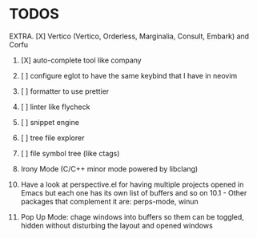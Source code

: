 # TODOS

EXTRA. [X] Vertico (Vertico, Orderless, Marginalia, Consult, Embark) and Corfu

1. [X] auto-complete tool like company
2. [ ] configure eglot to have the same keybind that I have in neovim
3. [ ] formatter to use prettier
4. [ ] linter like flycheck
5. [ ] snippet engine
6. [ ] tree file explorer
7. [ ] file symbol tree (like ctags)

8. Irony Mode (C/C++ minor mode powered by libclang)

<!-- 9. Make with abbrev: --foo to  var(--foo) for CSS files -->

10. Have a look at perspective.el for having multiple projects opened in Emacs but
each one has its own list of buffers and so on
	10.1 - Other packages that complement it are: perps-mode, winun

11. Pop Up Mode: chage windows into buffers so them can be toggled, hidden without
disturbing the layout and opened windows

<!--
;; TODOS #############################################################################################

; extra 1: How-to auto format on copy and paste
; extra 2: Highlight trailing lines and space

; X 1. Add witch-key
; X  1.1 See if General is needed
; X  1.2 Check out about Hydra

; X 2. Add no-littering

; X 3. Set variable-pitch font and ligatures
; X   3.1 https://github.com/tonsky/FiraCode/wiki/Emacs-instructions
; X   3.2 https://github.com/mickeynp/ligature.el

; 14. Check out Emacs Awesome: The Programming section and below

; 15. Org Mode

; 16. Version Control - Git Magit

; 17. Flycheck (linter), Diff-hl-mode
-->
